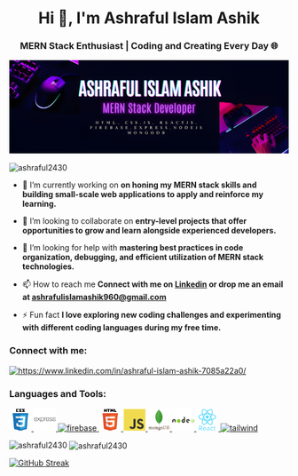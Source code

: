<!-- ### Hi there 👋

- 🔭 I’m currently working on honing my MERN stack skills and building small-scale web applications to apply and reinforce my learning.
- 👯 I’m looking to collaborate on entry-level projects that offer opportunities to grow and learn alongside experienced developers.
- 🤔 I’m looking for help with mastering best practices in code organization, debugging, and efficient utilization of MERN stack technologies.
- 📫 How to reach me: Connect with me on <a href="https://www.linkedin.com/in/ashraful-islam-ashik-7085a22a0/" target="_blank">Linkedin</a> or drop me an email at ashrafulislamashik960@gmail.com
- ⚡ Fun fact: I love exploring new coding challenges and experimenting with different coding languages during my free time.

<p align='center'>

[![GitHub Streak](https://github-readme-streak-stats.herokuapp.com?user=ashraful2430&theme=highcontrast)](https://git.io/streak-stats)

</p>

<p align="center">
</p>

<h3 align="center">Languages and Tools:</h3>
<p align="center"> <a href="https://www.w3schools.com/css/" target="_blank" rel="noreferrer"> <img src="https://raw.githubusercontent.com/devicons/devicon/master/icons/css3/css3-original-wordmark.svg" alt="css3" width="40" height="40"/> </a> <a href="https://expressjs.com" target="_blank" rel="noreferrer"> <img src="https://raw.githubusercontent.com/devicons/devicon/master/icons/express/express-original-wordmark.svg" alt="express" width="40" height="40"/> </a> <a href="https://www.w3.org/html/" target="_blank" rel="noreferrer"> <img src="https://raw.githubusercontent.com/devicons/devicon/master/icons/html5/html5-original-wordmark.svg" alt="html5" width="40" height="40"/> </a> <a href="https://developer.mozilla.org/en-US/docs/Web/JavaScript" target="_blank" rel="noreferrer"> <img src="https://raw.githubusercontent.com/devicons/devicon/master/icons/javascript/javascript-original.svg" alt="javascript" width="40" height="40"/> </a> <a href="https://nodejs.org" target="_blank" rel="noreferrer"> <img src="https://raw.githubusercontent.com/devicons/devicon/master/icons/nodejs/nodejs-original-wordmark.svg" alt="nodejs" width="40" height="40"/> </a> <a href="https://reactjs.org/" target="_blank" rel="noreferrer"> <img src="https://raw.githubusercontent.com/devicons/devicon/master/icons/react/react-original-wordmark.svg" alt="react" width="40" height="40"/> </a> <a href="https://tailwindcss.com/" target="_blank" rel="noreferrer"> <img src="https://www.vectorlogo.zone/logos/tailwindcss/tailwindcss-icon.svg" alt="tailwind" width="40" height="40"/> </a> </p> -->

<h1 align="center">Hi 👋, I'm Ashraful Islam Ashik</h1>
<h3 align="center">MERN Stack Enthusiast | Coding and Creating Every Day 🌐</h3>
<img src='https://raw.githubusercontent.com/ashraful2430/ashraful2430/main/image/ready_to_get_hired_(1)_upscaled.png' alt='https://raw.githubusercontent.com/ashraful2430/ashraful2430/main/image/ready_to_get_hired_(1)_upscaled.png'></img>

<p align="left"> <img src="https://komarev.com/ghpvc/?username=ashraful2430&label=Profile%20views&color=0e75b6&style=flat" alt="ashraful2430" /> </p>

- 🔭 I’m currently working on **on honing my MERN stack skills and building small-scale web applications to apply and reinforce my learning.**

- 👯 I’m looking to collaborate on **entry-level projects that offer opportunities to grow and learn alongside experienced developers.**

- 🤝 I’m looking for help with **mastering best practices in code organization, debugging, and efficient utilization of MERN stack technologies.**

- 📫 How to reach me **Connect with me on <a href="https://www.linkedin.com/in/ashraful-islam-ashik-7085a22a0/" target="_blank">Linkedin</a> or drop me an email at ashrafulislamashik960@gmail.com**

- ⚡ Fun fact **I love exploring new coding challenges and experimenting with different coding languages during my free time.**

<h3 align="left">Connect with me:</h3>
<p align="left">
<a href="https://linkedin.com/in/https://www.linkedin.com/in/ashraful-islam-ashik-7085a22a0/" target="blank"><img align="center" src="https://raw.githubusercontent.com/rahuldkjain/github-profile-readme-generator/master/src/images/icons/Social/linked-in-alt.svg" alt="https://www.linkedin.com/in/ashraful-islam-ashik-7085a22a0/" height="30" width="40" /></a>
</p>

<h3 align="left">Languages and Tools:</h3>
<p align="left"> <a href="https://www.w3schools.com/css/" target="_blank" rel="noreferrer"> <img src="https://raw.githubusercontent.com/devicons/devicon/master/icons/css3/css3-original-wordmark.svg" alt="css3" width="40" height="40"/> </a> <a href="https://expressjs.com" target="_blank" rel="noreferrer"> <img src="https://raw.githubusercontent.com/devicons/devicon/master/icons/express/express-original-wordmark.svg" alt="express" width="40" height="40"/> </a> <a href="https://firebase.google.com/" target="_blank" rel="noreferrer"> <img src="https://www.vectorlogo.zone/logos/firebase/firebase-icon.svg" alt="firebase" width="40" height="40"/> </a> <a href="https://www.w3.org/html/" target="_blank" rel="noreferrer"> <img src="https://raw.githubusercontent.com/devicons/devicon/master/icons/html5/html5-original-wordmark.svg" alt="html5" width="40" height="40"/> </a> <a href="https://developer.mozilla.org/en-US/docs/Web/JavaScript" target="_blank" rel="noreferrer"> <img src="https://raw.githubusercontent.com/devicons/devicon/master/icons/javascript/javascript-original.svg" alt="javascript" width="40" height="40"/> </a> <a href="https://www.mongodb.com/" target="_blank" rel="noreferrer"> <img src="https://raw.githubusercontent.com/devicons/devicon/master/icons/mongodb/mongodb-original-wordmark.svg" alt="mongodb" width="40" height="40"/> </a> <a href="https://nodejs.org" target="_blank" rel="noreferrer"> <img src="https://raw.githubusercontent.com/devicons/devicon/master/icons/nodejs/nodejs-original-wordmark.svg" alt="nodejs" width="40" height="40"/> </a> <a href="https://reactjs.org/" target="_blank" rel="noreferrer"> <img src="https://raw.githubusercontent.com/devicons/devicon/master/icons/react/react-original-wordmark.svg" alt="react" width="40" height="40"/> </a> <a href="https://tailwindcss.com/" target="_blank" rel="noreferrer"> <img src="https://www.vectorlogo.zone/logos/tailwindcss/tailwindcss-icon.svg" alt="tailwind" width="40" height="40"/> </a>  </p>

<p><img align="left" src="https://github-readme-stats.vercel.app/api/top-langs?username=ashraful2430&show_icons=true&locale=en&layout=compact" alt="ashraful2430" /></p>

<p>&nbsp;<img align="center" src="https://github-readme-stats.vercel.app/api?username=ashraful2430&show_icons=true&locale=en" alt="ashraful2430" /></p>

[![GitHub Streak](https://github-readme-streak-stats.herokuapp.com?user=ashraful2430&theme=highcontrast&hide_border=true&border_radius=4)](https://git.io/streak-stats)
